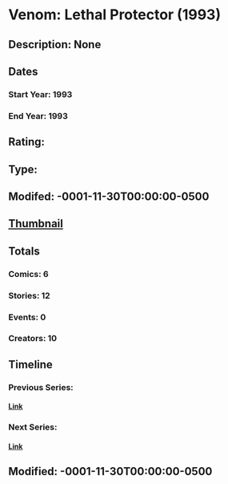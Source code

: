 # Venom: Lethal Protector (1993)
## Description: None
## Dates
### Start Year: 1993
### End Year: 1993
## Rating: 
## Type: 
## Modifed: -0001-11-30T00:00:00-0500
## [Thumbnail](http://i.annihil.us/u/prod/marvel/i/mg/3/40/4bb4017e30878.jpg)
## Totals
### Comics: 6
### Stories: 12
### Events: 0
### Creators: 10
## Timeline
### Previous Series: 
#### [Link]()
### Next Series: 
#### [Link]()
## Modified: -0001-11-30T00:00:00-0500